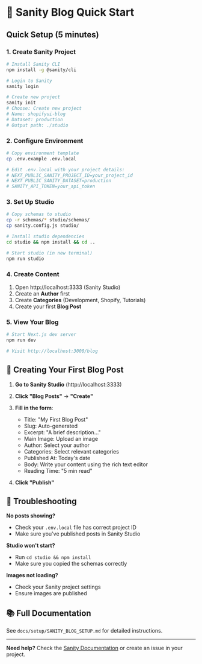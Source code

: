 # 🚀 Sanity Blog Quick Start

## Quick Setup (5 minutes)

### 1. Create Sanity Project
```bash
# Install Sanity CLI
npm install -g @sanity/cli

# Login to Sanity
sanity login

# Create new project
sanity init
# Choose: Create new project
# Name: shopifyui-blog
# Dataset: production
# Output path: ./studio
```

### 2. Configure Environment
```bash
# Copy environment template
cp .env.example .env.local

# Edit .env.local with your project details:
# NEXT_PUBLIC_SANITY_PROJECT_ID=your_project_id
# NEXT_PUBLIC_SANITY_DATASET=production
# SANITY_API_TOKEN=your_api_token
```

### 3. Set Up Studio
```bash
# Copy schemas to studio
cp -r schemas/* studio/schemas/
cp sanity.config.js studio/

# Install studio dependencies
cd studio && npm install && cd ..

# Start studio (in new terminal)
npm run studio
```

### 4. Create Content
1. Open http://localhost:3333 (Sanity Studio)
2. Create an **Author** first
3. Create **Categories** (Development, Shopify, Tutorials)
4. Create your first **Blog Post**

### 5. View Your Blog
```bash
# Start Next.js dev server
npm run dev

# Visit http://localhost:3000/blog
```

## 📝 Creating Your First Blog Post

1. **Go to Sanity Studio** (http://localhost:3333)
2. **Click "Blog Posts"** → **"Create"**
3. **Fill in the form**:
   - Title: "My First Blog Post"
   - Slug: Auto-generated
   - Excerpt: "A brief description..."
   - Main Image: Upload an image
   - Author: Select your author
   - Categories: Select relevant categories
   - Published At: Today's date
   - Body: Write your content using the rich text editor
   - Reading Time: "5 min read"

4. **Click "Publish"**

## 🔧 Troubleshooting

**No posts showing?**
- Check your `.env.local` file has correct project ID
- Make sure you've published posts in Sanity Studio

**Studio won't start?**
- Run `cd studio && npm install`
- Make sure you copied the schemas correctly

**Images not loading?**
- Check your Sanity project settings
- Ensure images are published

## 📚 Full Documentation
See `docs/setup/SANITY_BLOG_SETUP.md` for detailed instructions.

---
**Need help?** Check the [Sanity Documentation](https://www.sanity.io/docs) or create an issue in your project.
